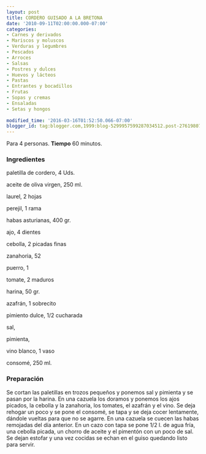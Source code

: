```yaml
---
layout: post
title: CORDERO GUISADO A LA BRETONA
date: '2010-09-11T02:00:00.000-07:00'
categories:
- Carnes y derivados
- Mariscos y moluscos
- Verduras y legumbres
- Pescados
- Arroces
- Salsas
- Postres y dulces
- Huevos y lácteos
- Pastas
- Entrantes y bocadillos
- Frutas
- Sopas y cremas
- Ensaladas
- Setas y hongos
 
modified_time: '2016-03-16T01:52:50.066-07:00'
blogger_id: tag:blogger.com,1999:blog-5299957599287034512.post-2761980731213164702
---
```


Para 4 personas.
<b>Tiempo</b> 60 minutos.

<h3>Ingredientes</h3>

paletilla de cordero, 4 Uds.

aceite de oliva virgen, 250 ml.

laurel, 2 hojas

perejil, 1 rama

habas asturianas, 400 gr.

ajo, 4 dientes

cebolla, 2 picadas finas

zanahoria, 52

puerro, 1

tomate, 2 maduros

harina, 50 gr.

azafrán, 1 sobrecito

pimiento dulce, 1/2 cucharada

sal,

pimienta,

vino blanco, 1 vaso

consomé, 250 ml.

<h3>Preparación</h3>

Se cortan las paletillas en trozos pequeños y ponemos sal y pimienta y se pasan por la harina. En una cazuela los doramos y ponemos los ajos picados, la cebolla y la zanahoria, los tomates, el azafrán y el vino. Se deja rehogar un poco y se pone el consomé, se tapa y se deja cocer lentamente, dándole vueltas para que no se agarre. En una cazuela se cuecen las habas remojadas del día anterior. En un cazo con tapa se pone 1/2 l. de agua fría, una cebolla picada, un chorro de aceite y el pimentón con un poco de sal. Se dejan estofar y una vez cocidas se echan en el guiso quedando listo para servir.

